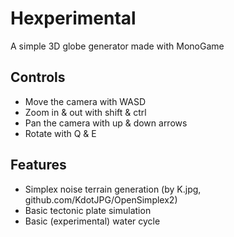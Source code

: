 # Hexperimental
A simple 3D globe generator made with MonoGame

## Controls
- Move the camera with WASD
- Zoom in & out with shift & ctrl
- Pan the camera with up & down arrows
- Rotate with Q & E

## Features
- Simplex noise terrain generation (by K.jpg, github.com/KdotJPG/OpenSimplex2)
- Basic tectonic plate simulation
- Basic (experimental) water cycle
